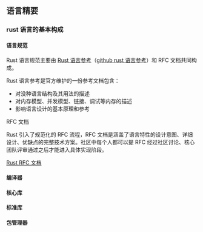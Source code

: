 ## 语言精要

### rust 语言的基本构成

#### 语言规范


Rust 语言规范主要由 [Rust 语言参考](https://doc.rust-lang.org/reference/index.html)（[github rust 语言参考](https://github.com/rust-lang/reference/)）和 RFC 文档共同构成。

Rust 语言参考是官方维护的一份参考文档包含：

- 对没种语言结构及其用法的描述
- 对内存模型、并发模型、链接、调试等内存的描述
- 影响语言设计的基本原理和参考

RFC 文档

Rust 引入了规范化的 RFC 流程，RFC 文档是涵盖了语言特性的设计意图、详细设计、优缺点的完整技术方案。社区中每个人都可以提 RFC 经过社区讨论、核心团队评审通过之后才能进入具体实现阶段。

[Rust RFC 文档](https://rust-lang.github.io/rfcs/introduction.html)

#### 编译器

#### 核心库

#### 标准库

#### 包管理器
